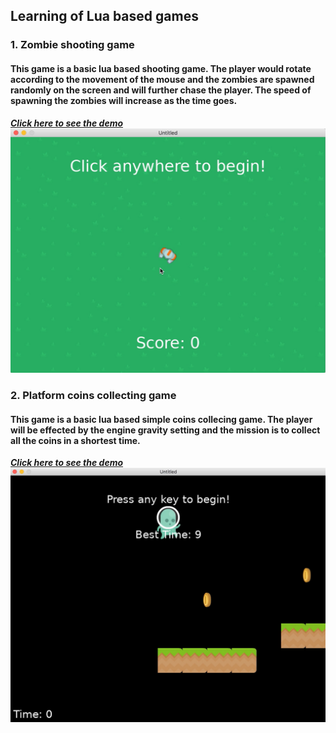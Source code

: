 ## Learning of Lua based games 
### 1. Zombie shooting game
#### This game is a basic lua based shooting game. The player would rotate according to the movement of the mouse and the zombies are spawned randomly on the screen and will further chase the player. The speed of spawning the zombies will increase as the time goes.
[***Click here to see the demo***](https://youtu.be/Vr-1Vuxb63A)
![](https://github.com/shenn034/hello-world/blob/master/zombie.jpg)


### 2. Platform coins collecting game
#### This game is a basic lua based simple coins collecing game. The player will be effected by the engine gravity setting and the mission is to collect all the coins in a shortest time.
[***Click here to see the demo***](https://youtu.be/if6H4prL8vw)
![](https://github.com/shenn034/hello-world/blob/master/platform.jpg)

